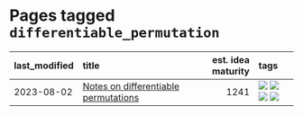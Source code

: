# Pages tagged `differentiable_permutation`

|last_modified|title|est. idea maturity|tags
|:---|:---|---:|:---|
|2023-08-02|[Notes on differentiable permutations](../differentiable_permutations.md)|1241|[![](https://img.shields.io/badge/tag-differentiable_permutation-426a5f)](../tags/differentiable_permutation.md) [![](https://img.shields.io/badge/tag-experimental-92ab1c)](../tags/experimental.md) [![](https://img.shields.io/badge/tag-interpretability-e3b2c7)](../tags/interpretability.md) [![](https://img.shields.io/badge/tag-regularization-dafbc7)](../tags/regularization.md)|